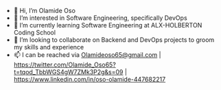 - 👋 Hi, I’m Olamide Oso
- 👀 I’m interested in Software Engineering, specifically DevOps 
- 🌱 I’m currently learning Software Engineering at ALX-HOLBERTON Coding School
- 💞️ I’m looking to collaborate on Backend and DevOps projects to groom my skills and experience 
- 📫 I can be reached via Olamideoso65@gmail.com | https://twitter.com/Olamide_Oso65?t=tqod_TbbWGS4gW7ZMk3P2g&s=09 | https://www.linkedin.com/in/oso-olamide-447682217

<!---
VicvekSr9485/VicvekSr9485 is a ✨ special ✨ repository because its `README.md` (this file) appears on your GitHub profile.
You can click the Preview link to take a look at your changes.
--->
